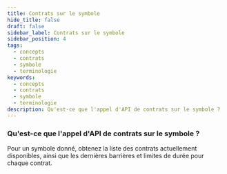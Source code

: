 ```yaml
---
title: Contrats sur le symbole
hide_title: false
draft: false
sidebar_label: Contrats sur le symbole
sidebar_position: 4
tags:
  - concepts
  - contrats
  - symbole
  - terminologie
keywords:
  - concepts
  - contrats
  - symbole
  - terminologie
description: Qu'est-ce que l'appel d'API de contrats sur le symbole ?
---
```


### Qu'est-ce que l'appel d'API de contrats sur le symbole ?

Pour un symbole donné, obtenez la liste des contrats actuellement disponibles, ainsi que les dernières barrières et limites de durée pour chaque contrat.
